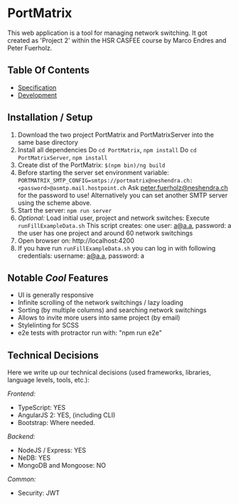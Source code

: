 # PortMatrix []()

This web application is a tool for managing network switching. It got created as 'Project 2' within the HSR CASFEE
course by Marco Endres and Peter Fuerholz.

## Table Of Contents
* [Specification](Specification.MD)
* [Development](Development.MD)


## Installation / Setup
1. Download the two project PortMatrix and PortMatrixServer into the same base directory
2. Install all dependencies
   Do `cd PortMatrix`, `npm install`
   Do `cd PortMatrixServer`, `npm install`
2. Create dist of the PortMatrix: `$(npm bin)/ng build`
3. Before starting the server set environment variable:
  `PORTMATRIX_SMTP_CONFIG=smtps://portmatrix@neshendra.ch:<password>@asmtp.mail.hostpoint.ch`
  Ask peter.fuerholz@neshendra.ch for the password to use!
  Alternatively you can set another SMTP server using the scheme above.
4. Start the server: `npm run server`
5. _Optional:_ Load initial user, project and network switches: 
  Execute `runFillExampleData.sh`
  This script creates:
  one user: a@a.a, password: a
  the user has one project and around 60 network switchings
6. Open browser on: http://localhost:4200
7. If you have run `runFillExampleData.sh` you can log in with following credentials: username: a@a.a, password: a


## Notable *Cool* Features

* UI is generally responsive 
* Infinite scrolling of the network switchings / lazy loading
* Sorting (by multiple columns) and searching network switchings
* Allows to invite more users into same project (by email)
* Stylelinting for SCSS
* e2e tests with protractor run with: "npm run e2e"



## Technical Decisions

Here we write up our technical decisions (used frameworks, libraries, language levels, tools, etc.):

_Frontend:_

* TypeScript: YES 
* AngularJS 2: YES, (including CLI)
* Bootstrap: Where needed.

_Backend:_

* NodeJS / Express: YES
* NeDB: YES
* MongoDB and Mongoose: NO

_Common:_

* Security: JWT


